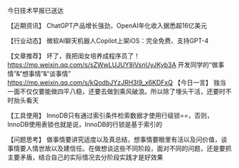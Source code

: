 今日技术早报已送达

【近期资讯】
ChatGPT产品增长强劲，OpenAI年化收入据悉超16亿美元

【行业动态】
微软AI聊天机器人Copilot上架iOS：完全免费、支持GPT-4

【文章推荐】
坏了，我把闺女培养成程序员了！
https://mp.weixin.qq.com/s/sZWwLUJUY8jVsnUyJKyb3A
开发同学的“做事情”&“想事情”&“谈事情”
https://mp.weixin.qq.com/s/kQodbJYzJRH3I9_x6KDFxQ
【今日一言】
独当一面不仅仅要能做四平八稳，还要去做到乘风破浪。所以除了埋头干活，还要时不时抬头看天

【工具使用】
InnoDB只有通过索引条件检索数据才使用行级锁==，否则，InnoDB使用表锁也就是说，InnoDB的行锁是基于索引的

【问题思考】
做事情要讲究适度以及真总结，想事情要眼里有活以及问价值，谈事情要人情世故以及建信任。在做想谈这些不同阶段，面对不同的问题，还是要抓主要矛盾，结合自己的实际情况去分阶段实践才是好效果